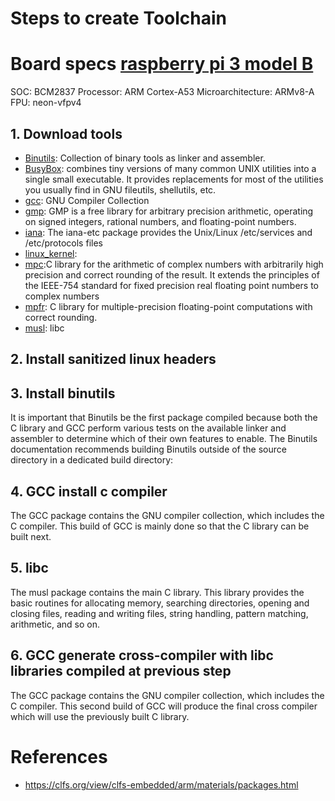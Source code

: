 # Steps to create Toolchain

# Board specs [raspberry pi 3 model B](https://www.raspberrypi.org/products/raspberry-pi-3-model-b/)
SOC: BCM2837
Processor: ARM Cortex-A53
Microarchitecture: 	ARMv8-A
FPU: neon-vfpv4

## 1. Download tools
- [Binutils](https://www.gnu.org/software/binutils/): Collection of binary tools as linker and assembler.
- [BusyBox](http://www.busybox.net): combines tiny versions of many common UNIX utilities into a single
small executable. It provides replacements for most of the utilities you usually find in GNU fileutils, shellutils, etc.
- [gcc]( http://gcc.gnu.org): GNU Compiler Collection
- [gmp](https://gmplib.org/): GMP is a free library for arbitrary precision arithmetic,
  operating on signed integers, rational numbers, and floating-point numbers.
- [iana](http://sethwklein.net/iana-etc): The iana-etc package provides the Unix/Linux /etc/services and /etc/protocols files
- [linux_kernel](http://www.kernel.org):
- [mpc](http://www.multiprecision.org/mpc/):C library for the arithmetic of complex numbers with
  arbitrarily high precision and correct rounding of the result. It extends the principles of the
  IEEE-754 standard for fixed precision real floating point numbers to complex numbers
- [mpfr](http://www.mpfr.org/): C library for multiple-precision floating-point computations with correct rounding.
- [musl](http://musl-libc.org/): libc

## 2. Install sanitized linux headers

## 3. Install binutils
It is important that Binutils be the first package compiled because both the C library and GCC perform
various tests on the available linker and assembler to determine which of their own features to enable.
The Binutils documentation recommends building Binutils outside of the source directory in a dedicated build directory:

## 4. GCC install c compiler
The GCC package contains the GNU compiler collection, which includes the C compiler. This build of GCC
is mainly done so that the C library can be built next.

## 5. libc
The musl package contains the main C library. This library provides the basic routines for allocating memory,
searching directories, opening and closing files, reading and writing files, string handling, pattern matching,
arithmetic, and so on.

## 6. GCC generate cross-compiler with libc libraries compiled at previous step
The GCC package contains the GNU compiler collection, which includes the C compiler.
This second build of GCC will produce the final cross compiler which will use the previously built C library.

# References
- https://clfs.org/view/clfs-embedded/arm/materials/packages.html


